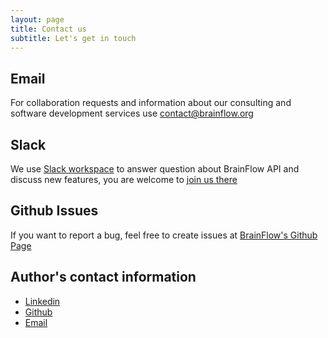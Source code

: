 ```yaml
---
layout: page
title: Contact us
subtitle: Let's get in touch 
---
```


## Email

For collaboration requests and information about our consulting and software development services use [contact@brainflow.org](contact@brainflow.org)

## Slack

We use [Slack workspace](https://openbraintalk.slack.com/) to answer question about BrainFlow API and discuss new features, you are welcome to [join us there](https://c6ber255cc.execute-api.eu-west-1.amazonaws.com/Express/)

## Github Issues

If you want to report a bug, feel free to create issues at [BrainFlow's Github Page](https://github.com/brainflow-dev/brainflow/issues)

## Author's contact information

* [Linkedin](https://www.linkedin.com/in/andreyparfenov)
* [Github](https://github.com/Andrey1994)
* [Email](mailto:andrey@brainflow.org)
